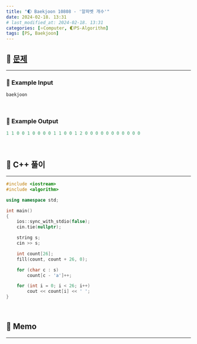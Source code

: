 ```yaml
---
title: "🌓 Baekjoon 10808 - '알파벳 개수'"
date: 2024-02-18. 13:31
# last_modified_at: 2024-02-18. 13:31
categories: [⭐Computer, 🌓PS-Algorithm]
tags: [PS, Baekjoon]
---
```


## **💫 [문제](https://www.acmicpc.net/problem/10808)**

---

### **🫧 Example Input**

```cpp
baekjoon
```

<br>

<!-- ---- ---- ---- ----  ---- ---- ---- ----  ---- ---- ---- ----  ---- ---- ---- ---- -->

### **🫧 Example Output**

```cpp
1 1 0 0 1 0 0 0 0 1 1 0 0 1 2 0 0 0 0 0 0 0 0 0 0 0
```

<br>

<!-- ---- ---- ---- ----  ---- ---- ---- ----  ---- ---- ---- ----  ---- ---- ---- ---- -->

## **💫 C++ 풀이**

---

```cpp
#include <iostream>
#include <algorithm>

using namespace std;

int main()
{
	ios::sync_with_stdio(false);
	cin.tie(nullptr);

	string s;
	cin >> s;

	int count[26];
	fill(count, count + 26, 0);

	for (char c : s)
		count[c - 'a']++;

	for (int i = 0; i < 26; i++)
		cout << count[i] << ' ';
}
```

<br>

<!-- ---- ---- ---- ----  ---- ---- ---- ----  ---- ---- ---- ----  ---- ---- ---- ---- -->

## **💫 Memo**

---

